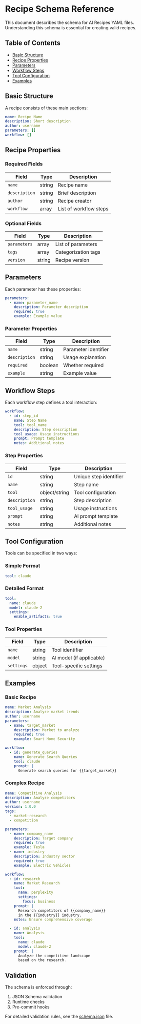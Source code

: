# Recipe Schema Reference

This document describes the schema for AI Recipes YAML files. Understanding this schema is essential for creating valid recipes.

## Table of Contents

- [Basic Structure](#basic-structure)
- [Recipe Properties](#recipe-properties)
- [Parameters](#parameters)
- [Workflow Steps](#workflow-steps)
- [Tool Configuration](#tool-configuration)
- [Examples](#examples)

## Basic Structure

A recipe consists of these main sections:

```yaml
name: Recipe Name
description: Short description
author: username
parameters: []
workflow: []
```

## Recipe Properties

### Required Fields

| Field | Type | Description |
|-------|------|-------------|
| `name` | string | Recipe name |
| `description` | string | Brief description |
| `author` | string | Recipe creator |
| `workflow` | array | List of workflow steps |

### Optional Fields

| Field | Type | Description |
|-------|------|-------------|
| `parameters` | array | List of parameters |
| `tags` | array | Categorization tags |
| `version` | string | Recipe version |

## Parameters

Each parameter has these properties:

```yaml
parameters:
  - name: parameter_name
    description: Parameter description
    required: true
    example: Example value
```

### Parameter Properties

| Field | Type | Description |
|-------|------|-------------|
| `name` | string | Parameter identifier |
| `description` | string | Usage explanation |
| `required` | boolean | Whether required |
| `example` | string | Example value |

## Workflow Steps

Each workflow step defines a tool interaction:

```yaml
workflow:
  - id: step_id
    name: Step Name
    tool: tool_name
    description: Step description
    tool_usage: Usage instructions
    prompt: Prompt template
    notes: Additional notes
```

### Step Properties

| Field | Type | Description |
|-------|------|-------------|
| `id` | string | Unique step identifier |
| `name` | string | Step name |
| `tool` | object/string | Tool configuration |
| `description` | string | Step description |
| `tool_usage` | string | Usage instructions |
| `prompt` | string | AI prompt template |
| `notes` | string | Additional notes |

## Tool Configuration

Tools can be specified in two ways:

### Simple Format

```yaml
tool: claude
```

### Detailed Format

```yaml
tool:
  name: claude
  model: claude-2
  settings:
    enable_artifacts: true
```

### Tool Properties

| Field | Type | Description |
|-------|------|-------------|
| `name` | string | Tool identifier |
| `model` | string | AI model (if applicable) |
| `settings` | object | Tool-specific settings |

## Examples

### Basic Recipe

```yaml
name: Market Analysis
description: Analyze market trends
author: username
parameters:
  - name: target_market
    description: Market to analyze
    required: true
    example: Smart Home Security

workflow:
  - id: generate_queries
    name: Generate Search Queries
    tool: claude
    prompt: |
      Generate search queries for {{target_market}}
```

### Complex Recipe

```yaml
name: Competitive Analysis
description: Analyze competitors
author: username
version: 1.0.0
tags:
  - market-research
  - competition

parameters:
  - name: company_name
    description: Target company
    required: true
    example: Tesla
  - name: industry
    description: Industry sector
    required: true
    example: Electric Vehicles

workflow:
  - id: research
    name: Market Research
    tool:
      name: perplexity
      settings:
        focus: business
    prompt: |
      Research competitors of {{company_name}}
      in the {{industry}} industry.
    notes: Ensure comprehensive coverage

  - id: analysis
    name: Analysis
    tool:
      name: claude
      model: claude-2
    prompt: |
      Analyze the competitive landscape
      based on the research.
```

## Validation

The schema is enforced through:

1. JSON Schema validation
2. Runtime checks
3. Pre-commit hooks

For detailed validation rules, see the [schema.json](../schema/recipe-schema.json) file.
